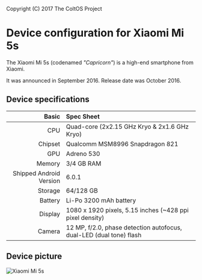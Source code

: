 Copyright (C) 2017 The ColtOS Project

Device configuration for Xiaomi Mi 5s
=========================================

The Xiaomi Mi 5s (codenamed _"Capricorn"_) is a high-end smartphone from Xiaomi.

It was announced in September 2016. Release date was October 2016.

## Device specifications

Basic   | Spec Sheet
-------:|:-------------------------
CPU     | Quad-core (2x2.15 GHz Kryo & 2x1.6 GHz Kryo)
Chipset | Qualcomm MSM8996 Snapdragon 821
GPU     | Adreno 530
Memory  | 3/4 GB RAM
Shipped Android Version | 6.0.1
Storage | 64/128 GB
Battery | Li-Po 3200 mAh battery
Display | 1080 x 1920 pixels, 5.15 inches (~428 ppi pixel density)
Camera  | 12 MP, f/2.0, phase detection autofocus, dual-LED (dual tone) flash

## Device picture

![Xiaomi Mi 5s](http://xiaomi-mi.com/uploads/CatalogueImage/xiaomi-mi-5s-gray_14506_1475064497.jpg "Xiaomi Mi 5s in black")
